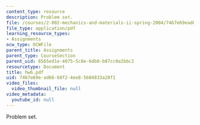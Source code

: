 ```yaml
---
content_type: resource
description: Problem set.
file: /courses/2-002-mechanics-and-materials-ii-spring-2004/7467e69ead6668f24ee85604833a28f1_hw6.pdf
file_type: application/pdf
learning_resource_types:
- Assignments
ocw_type: OCWFile
parent_title: Assignments
parent_type: CourseSection
parent_uid: 6565ed1e-4075-5c8e-6db0-b87cc0e2bbc2
resourcetype: Document
title: hw6.pdf
uid: 7467e69e-ad66-68f2-4ee8-5604833a28f1
video_files:
  video_thumbnail_file: null
video_metadata:
  youtube_id: null
---
```

Problem set.

